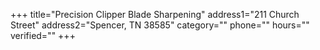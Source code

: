 +++
title="Precision Clipper Blade Sharpening"
address1="211 Church Street"
address2="Spencer, TN  38585"
category=""
phone=""
hours=""
verified=""
+++
